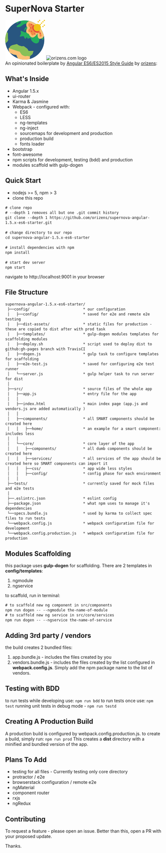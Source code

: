 # SuperNova Starter
![](./src/assets/icon-128x128.png)
<img width="20%" src="https://cdn.rawgit.com/orizens/orizens-marketing/master/images/orizens-logo-circle.png" alt="orizens.com logo">  
An opinionated boilerplate by [Angular ES6/ES2015 Style Guide](https://github.com/orizens/angular-es6-styleguide) by [orizens](http://orizens.com): 

## What's Inside
- Angular 1.5.x
- ui-router
- Karma & Jasmine
- Webpack - configured with:
  - ES6
  - LESS
  - ng-templates
  - ng-inject
  - sourcemaps for development and production
  - production build
  - fonts loader
- bootstrap
- font-awesome
- npm scripts for development, testing (bdd) and production
- modules scaffold with gulp-dogen

## Quick Start
- nodejs >= 5, npm > 3
- clone this repo

```shell
# clone repo
# --depth 1 removes all but one .git commit history
git clone --depth 1 https://github.com/orizens/supernova-angular-1.5.x-es6-starter.git

# change directory to our repo
cd supernova-angular-1.5.x-es6-starter

# install dependencies with npm
npm install

# start dev server
npm start
```
navigate to http://localhost:9001 in your browser

## File Structure
```
supernova-angular-1.5.x-es6-starter/
 ├──config/                        * our configuration
 |   ├──config/                    * saved for e2e and remote e2e testing
 |   ├──dist-assets/               * static files for production - these are copied to dist after with prod task
 |   ├──templates/                 * gulp-dogen modules templates for scaffolding modules
 |   ├──deploy.sh                  * script used to deploy dist to github:gh-pages branch with TravisCI
 │   ├──dogen.js                   * gulp task to configure templates for scaffolding
 │   ├──e2e-test.js                * saved for configuring e2e test runner
 │   └──server.js                  * gulp helper task to run server for dist
 │     
 ├──src/                           * source files of the whole app
 |   ├──app.js                     * entry file for the app
 │   │     
 |   ├──index.html                 * main index page (app.js and vendors.js are added automatically )
 │   │     
 │   ├──components/                * all SMART components should be created here
 │   │   ├──home/                  * an example for a smart component: includes less
 │   │     
 │   └──core/                      * core layer of the app
 │   │   ├──components/            * all dumb components should be created here
 │   │   ├──services/              * all services of the app should be created here so SMART components can import it
 │   │   ├──css/                   * app wide less styles
 │   │   ├──config/                * config phase for each environment
 │   │     
 ├──tests/                         * currently saved for mock files and e2e tests
 │     
 ├──.eslintrc.json                 * eslint config
 ├──package.json                   * what npm uses to manage it's dependencies
 └──specs.bundle.js                * used by karma to collect spec files to run tests
 └──webpack.config.js              * webpack configuration file for development
 └──webpack.config.production.js   * webpack configuration file for production

```

## Modules Scaffolding
this package uses **gulp-dogen** for scaffolding.
There are 2 templates in **config/templates**:
1. ngmodule
2. ngservice

to scaffold, run in terminal:
```shell
# to scaffold new ng component in src/components
npm run dogen -- --ngmodule the-name-of-module
# to scaffold new ng service in src/core/services
npm run dogen -- --ngservice the-name-of-service
```

## Adding 3rd party / vendors
the build creates 2 bundled files:
1. app.bundle.js - includes the files created by you
2. vendors.bundle.js - includes the files created by the list configured in **webpack.config.js**. Simply add the npm package name to the list of vendors.

## Testing with BDD
to run tests while developing use:
```npm run bdd```
to run tests once use:
```npm test```
running unit tests in debug mode - ```npm run testd```

## Creating A Production Build
A production build is configured by webpack.config.production.js.
to create a build, simply run:
```npm run prod```
This creates a **dist** directory with a minified and bundled version of the app.

## Plans To Add
- testing for all files - Currently testing only core directory
- protractor / e2e
- browserstack configuration / remote e2e
- ngMaterial
- component router
- rxjs
- ngRedux

## Contributing
To request a feature - please open an issue.
Better than this, open a PR with your proposed update.

Thanks.  
